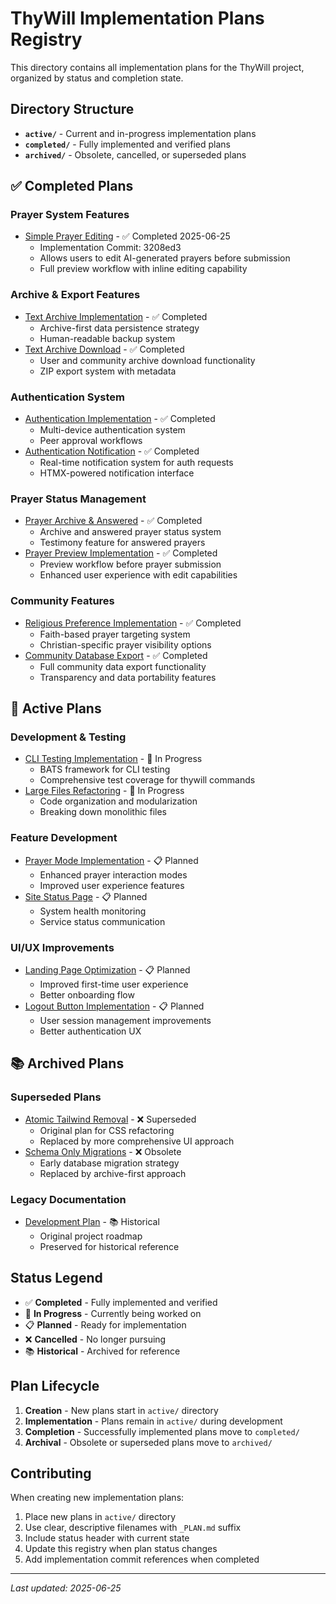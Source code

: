 # ThyWill Implementation Plans Registry

This directory contains all implementation plans for the ThyWill project, organized by status and completion state.

## Directory Structure

- **`active/`** - Current and in-progress implementation plans
- **`completed/`** - Fully implemented and verified plans
- **`archived/`** - Obsolete, cancelled, or superseded plans

## ✅ Completed Plans

### Prayer System Features
- [Simple Prayer Editing](completed/SIMPLE_PRAYER_EDITING_PLAN.md) - ✅ Completed 2025-06-25
  - Implementation Commit: 3208ed3
  - Allows users to edit AI-generated prayers before submission
  - Full preview workflow with inline editing capability

### Archive & Export Features  
- [Text Archive Implementation](completed/TEXT_ARCHIVE_IMPLEMENTATION_PLAN.md) - ✅ Completed
  - Archive-first data persistence strategy
  - Human-readable backup system
- [Text Archive Download](completed/TEXT_ARCHIVE_DOWNLOAD_IMPLEMENTATION_PLAN.md) - ✅ Completed
  - User and community archive download functionality
  - ZIP export system with metadata

### Authentication System
- [Authentication Implementation](completed/auth_implementation_plan.md) - ✅ Completed
  - Multi-device authentication system
  - Peer approval workflows
- [Authentication Notification](completed/AUTHENTICATION_NOTIFICATION_IMPLEMENTATION_PLAN.md) - ✅ Completed
  - Real-time notification system for auth requests
  - HTMX-powered notification interface

### Prayer Status Management
- [Prayer Archive & Answered](completed/PRAYER_ARCHIVE_ANSWERED_PLAN.md) - ✅ Completed
  - Archive and answered prayer status system
  - Testimony feature for answered prayers
- [Prayer Preview Implementation](completed/PRAYER_PREVIEW_IMPLEMENTATION_PLAN.md) - ✅ Completed
  - Preview workflow before prayer submission
  - Enhanced user experience with edit capabilities

### Community Features
- [Religious Preference Implementation](completed/RELIGIOUS_PREFERENCE_IMPLEMENTATION_PLAN.md) - ✅ Completed
  - Faith-based prayer targeting system
  - Christian-specific prayer visibility options
- [Community Database Export](completed/COMMUNITY_DATABASE_EXPORT_PLAN.md) - ✅ Completed
  - Full community data export functionality
  - Transparency and data portability features

## 🚧 Active Plans

### Development & Testing
- [CLI Testing Implementation](active/CLI_TESTING_IMPLEMENTATION_PLAN.md) - 🚧 In Progress
  - BATS framework for CLI testing
  - Comprehensive test coverage for thywill commands
- [Large Files Refactoring](active/LARGE_FILES_REFACTORING_PLAN.md) - 🚧 In Progress
  - Code organization and modularization
  - Breaking down monolithic files

### Feature Development
- [Prayer Mode Implementation](active/PRAYER_MODE_IMPLEMENTATION_PLAN.md) - 📋 Planned
  - Enhanced prayer interaction modes
  - Improved user experience features
- [Site Status Page](active/SITE_STATUS_PAGE_PLAN.md) - 📋 Planned
  - System health monitoring
  - Service status communication

### UI/UX Improvements
- [Landing Page Optimization](active/LANDING_PAGE_OPTIMIZATION_PLAN.md) - 📋 Planned
  - Improved first-time user experience
  - Better onboarding flow
- [Logout Button Implementation](active/LOGOUT_BUTTON_IMPLEMENTATION_PLAN.md) - 📋 Planned
  - User session management improvements
  - Better authentication UX

## 📚 Archived Plans

### Superseded Plans
- [Atomic Tailwind Removal](archived/ATOMIC_TAILWIND_REMOVAL_PLAN.md) - ❌ Superseded
  - Original plan for CSS refactoring
  - Replaced by more comprehensive UI approach
- [Schema Only Migrations](archived/SCHEMA_ONLY_MIGRATIONS_PLAN.md) - ❌ Obsolete
  - Early database migration strategy
  - Replaced by archive-first approach

### Legacy Documentation
- [Development Plan](archived/DEVELOPMENT_PLAN.md) - 📚 Historical
  - Original project roadmap
  - Preserved for historical reference

## Status Legend

- ✅ **Completed** - Fully implemented and verified
- 🚧 **In Progress** - Currently being worked on
- 📋 **Planned** - Ready for implementation
- ❌ **Cancelled** - No longer pursuing
- 📚 **Historical** - Archived for reference

## Plan Lifecycle

1. **Creation** - New plans start in `active/` directory
2. **Implementation** - Plans remain in `active/` during development
3. **Completion** - Successfully implemented plans move to `completed/`
4. **Archival** - Obsolete or superseded plans move to `archived/`

## Contributing

When creating new implementation plans:

1. Place new plans in `active/` directory
2. Use clear, descriptive filenames with `_PLAN.md` suffix
3. Include status header with current state
4. Update this registry when plan status changes
5. Add implementation commit references when completed

---

*Last updated: 2025-06-25*